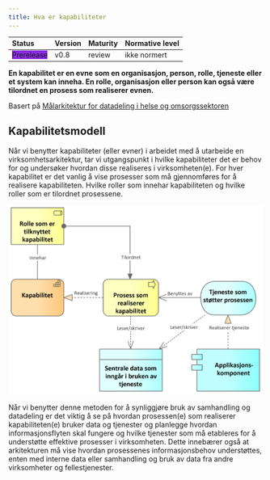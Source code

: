 ```yaml
---
title: Hva er kapabiliteter
---
```


| Status | Version | Maturity | Normative level |
|:-------------|:------------------|:------|:-------|
| <span style="background-color:BlueViolet">Prerelease</span>  | v0.8 | review  | ikke normert |

**En kapabilitet er en evne som en organisasjon, person, rolle, tjeneste eller et system kan inneha. En rolle, organisasjon eller person kan også være tilordnet en prosess som realiserer evnen.**

Basert på [Målarkitektur for datadeling i helse og omsorgssektoren](https://www.ehelse.no/standardisering/standarder/malarkitektur-for-datadeling-i-helse-og-omsorgssektoren)

## Kapabilitetsmodell

Når vi benytter kapabiliteter (eller evner) i arbeidet med å utarbeide en virksomhetsarkitektur, tar vi utgangspunkt i hvilke kapabiliteter det er behov for og undersøker hvordan disse realiseres i virksomheten(e). For hver kapabilitet er det vanlig å vise prosesser som må gjennomføres for å realisere kapabiliteten. Hvilke roller som innehar kapabiliteten og hvilke roller som er tilordnet prosessene.

![Hva er en kapabilitet](../img/kapabilitet.png)

Når vi benytter denne metoden for å synliggjøre bruk av samhandling og datadeling er det viktig å se på hvordan prosessen(e) som realiserer kapabiliteten(e) bruker data og tjenester og planlegge hvordan informasjonsflyten skal fungere og hvilke tjenester som må etableres for å understøtte effektive prosesser i virksomheten. Dette innebærer også at arkitekturen må vise hvordan prosessenes informasjonsbehov understøttes, enten med interne data eller samhandling og bruk av data fra andre virksomheter og fellestjenester.
